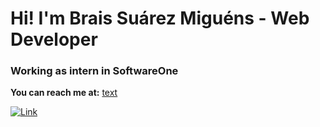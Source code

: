 # Hi! I'm Brais Suárez Miguéns - Web Developer
### Working as intern in SoftwareOne

**You can reach me at:**
[text](signature.png)

[![Link](https://upload.wikimedia.org/wikipedia/commons/thumb/8/81/LinkedIn_icon.svg/72px-LinkedIn_icon.svg.png?20210220164014)](https://https://www.linkedin.com/feed/)

